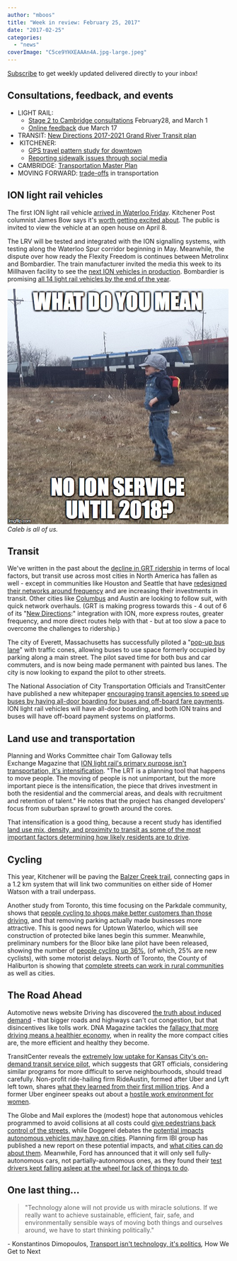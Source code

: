 ```yaml
---
author: "mboos"
title: "Week in review: February 25, 2017"
date: "2017-02-25"
categories: 
  - "news"
coverImage: "C5ce9YHXEAAAn4A.jpg-large.jpeg"
---
```


[Subscribe](https://eepurl.com/4Mtkf) to get weekly updated delivered directly to your inbox!

## Consultations, feedback, and events

- LIGHT RAIL:
    - [Stage 2 to Cambridge consultations](https://rapidtransit.regionofwaterloo.ca/en/stage2ION/Public-Consultation-Documents.asp) February28, and March 1
    - [Online feedback](https://www.peakdemocracy.ca/portals/153/Issue_1796) due March 17
- TRANSIT: [New Directions 2017-2021 Grand River Transit plan](https://www.grt.ca/en/aboutus/newdirections.asp)
-  KITCHENER:
    - [GPS travel pattern study for downtown](https://www.wattrack.com/)
    - [Reporting sidewalk issues through social media](https://rhea.uwaterloo.ca/smartsidewalks/)
- CAMBRIDGE: [Transportation Master Plan](https://www.peakdemocracy.ca/portals/155/Issue_1740)
- MOVING FORWARD: [trade-offs](https://www.peakdemocracy.ca/portals/153/Issue_1747) in transportation

## ION light rail vehicles

The first ION light rail vehicle [arrived in Waterloo Friday](https://www.cbc.ca/news/canada/kitchener-waterloo/first-ion-lrt-car-has-arrived-in-waterloo-region-take-a-look-1.3997653?cmp=rss). Kitchener Post columnist James Bow says it's [worth getting excited about](https://www.kitchenerpost.ca/opinion-story/7152870-first-ion-vehicle-worth-getting-excited-about/). The public is invited to view the vehicle at an open house on April 8.<!--more-->

The LRV will be tested and integrated with the ION signalling systems, with testing along the Waterloo Spur corridor beginning in May. Meanwhile, the dispute over how ready the Flexity Freedom is continues between Metrolinx and Bombardier. The train manufacturer invited the media this week to its Millhaven facility to see the [next ION vehicles in production](https://www.thestar.com/news/gta/2017/02/22/bombardier-opens-the-doors-to-the-factory-building-the-eglinton-crosstown-lrt-for-metrolinx.html). Bombardier is promising [all 14 light rail vehicles by the end of the year](https://kitchener.ctvnews.ca/bombardier-100-committed-to-delivering-ion-vehicles-by-end-of-2017-1.3299914).

[![](/images/1k5rkl.jpg "What do you mean no ION service until 2018?")](/images/1k5rkl.jpg)
*Caleb is all of us.*

## Transit

We've written in the past about the [decline in GRT ridership](/blog/2016/07/22/dont-panic/) in terms of local factors, but transit use across most cities in North America has fallen as well - except in communities like Houston and Seattle that have [redesigned their networks around frequency](https://usa.streetsblog.org/2017/02/24/transit-ridership-falling-everywhere-but-not-in-cities-with-redesigned-bus-networks/) and are increasing their investments in transit. Other cities like [Columbus](https://nextcity.org/daily/entry/columbus-plans-overnight-revamp-entire-bus-system) and Austin are looking to follow suit, with quick network overhauls. (GRT is making progress towards this - 4 out of 6 of its "[New Directions](https://www.grt.ca/en/aboutus/newdirections.asp):" integration with ION, more express routes, greater frequency, and more direct routes help with that - but at too slow a pace to overcome the challenges to ridership.)

The city of Everett, Massachusetts has successfully piloted a "[pop-up bus lane](https://www.citylab.com/commute/2017/02/when-street-parking-becomes-a-pop-up-bus-lane/517404/)" with traffic cones, allowing buses to use space formerly occupied by parking along a main street. The pilot saved time for both bus and car commuters, and is now being made permanent with painted bus lanes. The city is now looking to expand the pilot to other streets.

The National Association of City Transportation Officials and TransitCenter have published a new whitepaper [encouraging transit agencies to speed up buses by having all-door boarding for buses and off-board fare payments](https://nacto.org/tsdg/better-boarding-better-buses/). ION light rail vehicles will have all-door boarding, and both ION trains and buses will have off-board payment systems on platforms.

## Land use and transportation

Planning and Works Committee chair Tom Galloway tells Exchange Magazine that [ION light rail's primary purpose isn't transportation, it's intensification](https://www.exchangemagazine.com/currentissue/ExchangeVol34No4/ExchangeVol34No4.pdf#page=8). "The LRT is a planning tool that happens to move people. The moving of people is not unimportant, but the more important piece is the intensification, the piece that drives investment in both the residential and the commercial areas, and deals with recruitment and retention of talent." He notes that the project has changed developers' focus from suburban sprawl to growth around the cores.

That intensification is a good thing, because a recent study has identified [land use mix, density, and proximity to transit as some of the most important factors determining how likely residents are to drive](https://usa.streetsblog.org/2017/02/21/a-six-point-plan-to-cut-traffic/).

## Cycling

This year, Kitchener will be paving the [Balzer Creek trail](https://www.therecord.com/news-story/7147395-balzer-creek-trail-network-to-get-facelift/), connecting gaps in a 1.2 km system that will link two communities on either side of Homer Watson with a trail underpass.

Another study from Toronto, this time focusing on the Parkdale community, shows that [people cycling to shops make better customers than those driving](https://www.fastcoexist.com/3067515/why-local-businesses-shouldnt-worry-about-eliminating-on-street-parking), and that removing parking actually made businesses more attractive. This is good news for Uptown Waterloo, which will see construction of protected bike lanes begin this summer. Meanwhile, preliminary numbers for the Bloor bike lane pilot have been released, showing the number of [people cycling up 36%](https://www.cbc.ca/beta/news/canada/toronto/programs/metromorning/bloor-bike-lanes-increase-cyclists-cars-1.3997396), (of which, 25% are new cyclists), with some motorist delays. North of Toronto, the County of Haliburton is showing that [complete streets can work in rural communities](https://www.hclinkontario.ca/blog/entry/walk-and-roll-making-active-transportation-work-in-small-rural-communities.html) as well as cities.

## The Road Ahead

Automotive news website Driving has discovered [the truth about induced demand](https://driving.ca/auto-news/news/how-it-works-road-congestion-and-design) - that bigger roads and highways can't cut congestion, but that disincentives like tolls work. DNA Magazine tackles the [fallacy that more driving means a healthier economy](https://www.dmagazine.com/urbanism-transportation/2017/02/the-growth-fallacy/), when in reality the more compact cities are, the more efficient and healthy they become.

TransitCenter reveals the [extremely low uptake for Kansas City's on-demand transit service pilot](https://transitcenter.org/2017/02/24/a-for-effort-but-so-far-a-bridj-to-nowhere/), which suggests that GRT officials, considering similar programs for more difficult to serve neighbourhoods, should tread carefully. Non-profit ride-hailing firm RideAustin, formed after Uber and Lyft left town, shares [what they learned from their first million trips](https://austinstartups.com/top-5-things-we-learned-from-our-first-million-rideaustin-rideshare-trips-1fe9f77cea63#.x4fvbi4rp). And a former Uber engineer speaks out about a [hostile work environment for women](https://www.susanjfowler.com/blog/2017/2/19/reflecting-on-one-very-strange-year-at-uber).

The Globe and Mail explores the (modest) hope that autonomous vehicles programmed to avoid collisions at all costs could [give pedestrians back control of the streets,](https://www.theglobeandmail.com/news/national/redefining-travel-how-self-driving-cars-will-give-power-back-topedestrians/article34116362/) while Doggerel debates the [potential impacts autonomous vehicles may have on cities](https://doggerel.arup.com/a-civil-debate-are-driverless-cars-good-for-cities). Planning firm IBI group has published a new report on these potential impacts, and [what cities can do about them](https://www.ibigroup.com/wp-content/uploads/2017/01/IBI-THNK_CAV-Report_2017-01-25.pdf). Meanwhile, Ford has announced that it will only sell fully-autonomous cars, not partially-autonomous ones, as they found their [test drivers kept falling asleep at the wheel for lack of things to do](https://www.thestar.com/business/2017/02/17/ford-to-pursue-fully-autonomous-cars-after-testing-engineers-doze-off-at-the-wheel.html).

## One last thing...

> "Technology alone will not provide us with miracle solutions. If we really want to achieve sustainable, efficient, fair, safe, and environmentally sensible ways of moving both things and ourselves around, we have to start thinking politically."

\- Konstantinos Dimopoulos, [Transport isn't technology, it's politics](https://howwegettonext.com/transport-isnt-technology-it-s-politics-fee0c57f48e7#.qngnv29g3)_,_ How We Get to Next
